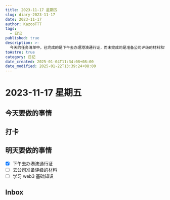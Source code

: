 ```yaml
---
title: 2023-11-17 星期五
slug: diary-2023-11-17
date: 2023-11-17
author: KazooTTT
tags:
  - 日记
published: true
description: >-
  今天的任务清单中，已完成的是下午去办理港澳通行证，而未完成的是准备公司评级的材料和学习web3基础知识。此外，今天的日程中还包括打卡和查看inbox，但没有具体的事项列出。
toAstro: true
category: 日记
date_created: 2025-01-04T11:34:08+08:00
date_modified: 2025-01-22T13:39:24+08:00
---
```


# 2023-11-17 星期五

## 今天要做的事情

## 打卡

## 明天要做的事情

- [x] 下午去办港澳通行证
- [ ] 去公司准备评级的材料
- [ ] 学习 web3 基础知识

## Inbox

<!-- start of weread -->
<!-- end of weread -->

